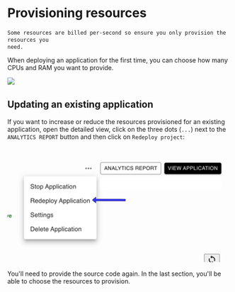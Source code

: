 # Provisioning resources

```{important}
Some resources are billed per-second so ensure you only provision the resources you
need.
```

When deploying an application for the first time, you can choose how many CPUs and
RAM you want to provide.

![](../static/resources/select-cpu.png)

## Updating an existing application

If you want to increase or reduce the resources provisioned for an existing application, open the detailed view, click on the three dots (`...`) next to the `ANALYTICS REPORT` button and then click on `Redeploy project`:

![](../static/resources/redeploy.png)

You'll need to provide the source code again. In the last section, you'll be able to choose the resources to provision.